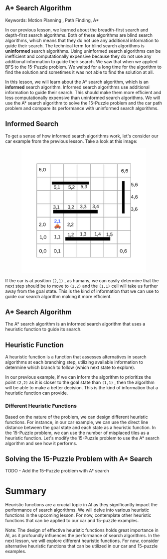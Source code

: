 ## A\* Search Algorithm

Keywords: Motion Planning , Path Finding, A\*

In our previous lesson, we learned about the breadth-first search and depth-first search algorithms. Both of these algorithms are blind search algorithms, which means that they do not use any additional information to guide their search. The technical term for blind search algorithms is **uninformed** search algorithms. Using uninformed search algorithms can be inefficient and computationally expensive because they do not use any additional information to guide their search. We saw that when we applied BFS to the 15-Puzzle problem. We waited for a long time for the algorithm to find the solution and sometimes it was not able to find the solution at all.

In this lesson, we will learn about the A\* search algorithm, which is an **informed** search algorithm. Informed search algorithms use additional information to guide their search. This should make them more efficient and less computationally expensive than uninformed search algorithms. We will use the A\* search algorithm to solve the 15-Puzzle problem and the car path problem and compare its performance with uninformed search algorithms.

## Informed Search

To get a sense of how informed search algorithms work, let's consider our car example from the previous lesson. Take a look at this image:

<p align="center">
  <img src="../../images/car-state-decision.png" alt="Car State Decision" width="400">
</p>

If the car is at position `(2,1)` , as humans, we can easily determine that the next step should be to move to `(2,2)` and the `(1,1)` cell will take us further away from the goal state. This is the kind of information that we can use to guide our search algorithm making it more efficient.

## A\* Search Algorithm

The A\* search algorithm is an informed search algorithm that uses a heuristic function to guide its search.

## Heuristic Function

A heuristic function is a function that assesses alternatives in search algorithms at each branching step, utilizing available information to determine which branch to follow (which next state to explore).

In our previous example, if we can inform the algorithm to prioritize the point `(2,2)` as it is closer to the goal state than `(1,1)` , then the algorithm will be able to make a better decision. This is the kind of information that a heuristic function can provide.

### Different Heuristic Functions

Based on the nature of the problem, we can design different heuristic functions. For instance, in our car example, we can use the direct line distance between the goal state and each state as a heuristic function. In the 15-Puzzle problem, we can use the number of misplaced tiles as a heuristic function. Let's modify the 15-Puzzle problem to use the A\* search algorithm and see how it performs.

## Solving the 15-Puzzle Problem with A\* Search

TODO - Add the 15-Puzzle problem with A\* search

# Summary

Heuristic functions are a crucial topic in AI as they significantly impact the performance of search algorithms. We will delve into various heuristic functions in the upcoming lesson. For now, contemplate other heuristic functions that can be applied to our car and 15-puzzle examples.

Note:
The design of effective heuristic functions holds great importance in AI, as it profoundly influences the performance of search algorithms. In the next lesson, we will explore different heuristic functions. For now, consider alternative heuristic functions that can be utilized in our car and 15-puzzle examples.

<!--
## Manhattan distance

```python
from collections import deque

class CarPath():
    def __init__(self):
        self.start_state = (1, 0)
        self.goal_state = (6, 6)

        self.state_space = []
        self.visited = []
        self.blocked_cells = [(1, 2), (1, 3), (1, 4), (1, 5), (3, 1), (3, 2), (3, 3), (3, 4), (5, 1), (5, 2), (5, 3), (3, 6), (4, 6), (5, 6)]

        for i in range(7):
            for j in range(7):
                if (i, j) in self.blocked_cells:
                    self.state_space.append(0)
                else:
                    self.state_space.append(1)

    def find_path_astar(self):
        open_list = []
        open_set = set()
        closed_set = set()

        # Each element in the open_list is a tuple: (f_value, g_value, state, path)
        open_list.append((self.manhattan_distance(self.start_state, self.goal_state), 0, self.start_state, []))
        open_set.add(self.start_state)

        while open_list:
            open_list.sort()  # Sort by f_value to prioritize lower values
            _, g_value, current_state, current_path = open_list.pop(0)

            if current_state == self.goal_state:
                return current_path + [current_state]

            open_set.remove(current_state)
            closed_set.add(current_state)

            neighbors = self.get_neighbors(current_state)

            for neighbor in neighbors:
                if neighbor in closed_set:
                    continue  # Skip already explored states

                tentative_g_value = g_value + 1  # Assuming uniform cost

                if neighbor not in open_set or tentative_g_value < g_value:
                    open_set.add(neighbor)
                    open_list.append((
                        tentative_g_value + self.manhattan_distance(neighbor, self.goal_state),
                        tentative_g_value,
                        neighbor,
                        current_path + [current_state]
                    ))

    def manhattan_distance(self, state1, state2):
        return abs(state1[0] - state2[0]) + abs(state1[1] - state2[1])

    def get_neighbors(self, state):
        neighbors = []
        if state[0] > 0:
            neighbors.append((state[0] - 1, state[1]))
        if state[0] < 6:
            neighbors.append((state[0] + 1, state[1]))
        if state[1] > 0:
            neighbors.append((state[0], state[1] - 1))
        if state[1] < 6:
            neighbors.append((state[0], state[1] + 1))
        return neighbors

```
